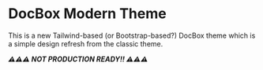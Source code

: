 # DocBox Modern Theme

This is a new Tailwind-based (or Bootstrap-based?) DocBox theme which is a simple design refresh from the classic theme.

***⚠⚠⚠ NOT PRODUCTION READY!! ⚠⚠⚠***